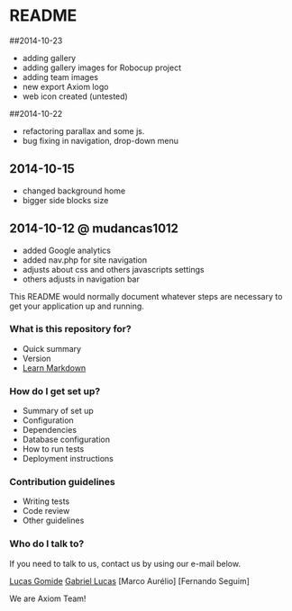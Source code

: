 # README #

##2014-10-23
* adding gallery
* adding gallery images for Robocup project
* adding team images
* new export Axiom logo
* web icon created (untested)

##2014-10-22
* refactoring parallax and some js.
* bug fixing in navigation, drop-down menu 

## 2014-10-15
* changed background home
* bigger side blocks size

## 2014-10-12 @ mudancas1012
* added Google analytics
* added nav.php for site navigation
* adjusts about css and others javascripts settings
* others adjusts in navigation bar

This README would normally document whatever steps are necessary to get your application up and running.

### What is this repository for? ###

* Quick summary
* Version
* [Learn Markdown](https://bitbucket.org/tutorials/markdowndemo)

### How do I get set up? ###

* Summary of set up
* Configuration
* Dependencies
* Database configuration
* How to run tests
* Deployment instructions

### Contribution guidelines ###

* Writing tests
* Code review
* Other guidelines

### Who do I talk to? ###
If you need to talk to us, contact us by using our e-mail below.


[Lucas Gomide](mailto://lucaslg200@gmail.com)
[Gabriel Lucas](mailto://gabrielltr84@gmail.com)
[Marco Aurélio]
[Fernando Seguim]

We are Axiom Team!
